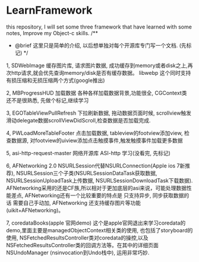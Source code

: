 LearnFramework
==============

this repository, I will set some three framework that have learned with some notes, Improve my Object-c skills. 
/**
*  @brief  这里只是简单的介绍, 以后想单独对每个开源库专门写一个文档. (先标记)
*/

1, SDWebImage 缓存图片库,
请求图片数据, 成功缓存到memory或者disk之上,再次http请求,就会优先查询memory/disk是否有缓存数据。 
libwebp 这个同时支持有损压缩和无损压缩两个方式(google推出)

2, MBProgressHUD 加载数据
各种各样加载数据背景,功能很全, CGContext类 还不是很熟悉, 先做个标记,继续学习

3, EGOTableViewPullRefresh
下拉刷新数据, 拖动数据页面时候, scrollview触发滑动delegate数据scrollViewDidScroll,检查数据是否加载完成.

4, PWLoadMoreTableFooter
点击加载数据, tableview的footview添加view, 检查数据源, 对footview的uiview添加点击触摸事件,触发触摸事件加载更多数据

5, asi-http-request-master
网络开源库 ASI-http 学习(没看完, 先标记)

6, AFNetworking 2.0
NSURLSession代替NSURLConnection(Apple ios 7新推荐), NSURLSession三个子类(NSURLSessionDataTask获取数据, NSURLSessionUploadTask上传数据, NSURLSessionDownloadTask下载数据). AFNetworking采用的还是CF族,所以相对于更加底层的asi来说，可能处理数据性能差点, AFNetworking还有一个比较重要的特点是 只支持异步, 同步获取数据的话 需要自己手动加, AFNetworking 还支持缓存图片等功能(uikit+AFNetworking)。

7, coredataBooks(apple 官网demo)
这个是apple官网退出来学习coredata的demo,里面主要是managedObjectContext相关类的使用, 也包括了storyboard的使用, NSFetchedResultsController类对coredata的操控,以及NSFetchedResultsController类的回调方法等。在其中的详细页面 NSUndoManager (nsinvocation到Undo栈中), 运用非常巧妙. 
